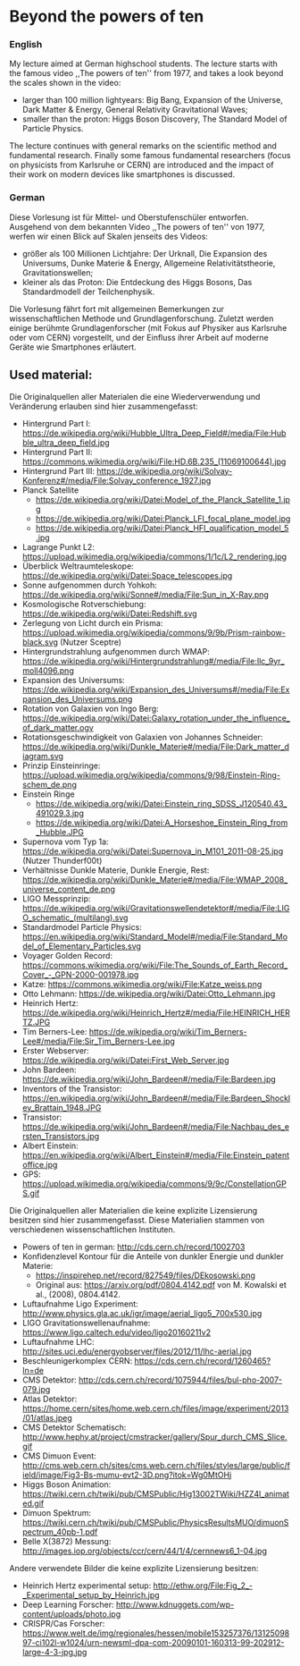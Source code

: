 # Beyond the powers of ten

### English

My lecture aimed at German highschool students.
The lecture starts with the famous video ,,The powers of ten'' from 1977,
and takes a look beyond the scales shown in the video:

  * larger than 100 million lightyears: Big Bang, Expansion of the Universe, Dark Matter & Energy, General Relativity Gravitational Waves;
  * smaller than the proton: Higgs Boson Discovery, The Standard Model of Particle Physics.

The lecture continues with general remarks on the scientific method and fundamental research.
Finally some famous fundamental researchers (focus on physicists from Karlsruhe or CERN) are introduced and the impact of their work on modern devices like smartphones is discussed.


### German 

Diese Vorlesung ist für Mittel- und Oberstufenschüler entworfen.
Ausgehend von dem bekannten Video ,,The powers of ten'' von 1977,
werfen wir einen Blick auf Skalen jenseits des Videos:

  * größer als 100 Millionen Lichtjahre: Der Urknall, Die Expansion des Universums, Dunke Materie & Energy, Allgemeine Relativitätstheorie, Gravitationswellen;
  * kleiner als das Proton: Die Entdeckung des Higgs Bosons, Das Standardmodell der Teilchenphysik.

Die Vorlesung fährt fort mit allgemeinen Bemerkungen zur wissenschaftlichen Methode und Grundlagenforschung.
Zuletzt werden einige berühmte Grundlagenforscher (mit Fokus auf Physiker aus Karlsruhe oder vom CERN) vorgestellt, und der Einfluss ihrer Arbeit auf moderne Geräte wie Smartphones erläutert.


## Used material:

Die Originalquellen aller Materialen die eine Wiederverwendung und Veränderung erlauben sind hier zusammengefasst:

  * Hintergrund Part I: https://de.wikipedia.org/wiki/Hubble_Ultra_Deep_Field#/media/File:Hubble_ultra_deep_field.jpg
  * Hintergrund Part II: https://commons.wikimedia.org/wiki/File:HD.6B.235_(11069100644).jpg
  * Hintergrund Part III: https://de.wikipedia.org/wiki/Solvay-Konferenz#/media/File:Solvay_conference_1927.jpg
  * Planck Satellite 
    * https://de.wikipedia.org/wiki/Datei:Model_of_the_Planck_Satellite_1.jpg
    * https://de.wikipedia.org/wiki/Datei:Planck_LFI_focal_plane_model.jpg
    * https://de.wikipedia.org/wiki/Datei:Planck_HFI_qualification_model_5.jpg
  * Lagrange Punkt L2: https://upload.wikimedia.org/wikipedia/commons/1/1c/L2_rendering.jpg
  * Überblick Weltraumteleskope: https://de.wikipedia.org/wiki/Datei:Space_telescopes.jpg
  * Sonne aufgenommen durch Yohkoh: https://de.wikipedia.org/wiki/Sonne#/media/File:Sun_in_X-Ray.png
  * Kosmologische Rotverschiebung: https://de.wikipedia.org/wiki/Datei:Redshift.svg
  * Zerlegung von Licht durch ein Prisma: https://upload.wikimedia.org/wikipedia/commons/9/9b/Prism-rainbow-black.svg (Nutzer Sceptre)
  * Hintergrundstrahlung aufgenommen durch WMAP: https://de.wikipedia.org/wiki/Hintergrundstrahlung#/media/File:Ilc_9yr_moll4096.png
  * Expansion des Universums: https://de.wikipedia.org/wiki/Expansion_des_Universums#/media/File:Expansion_des_Universums.png
  * Rotation von Galaxien von Ingo Berg: https://de.wikipedia.org/wiki/Datei:Galaxy_rotation_under_the_influence_of_dark_matter.ogv
  * Rotationsgeschwindigkeit von Galaxien von Johannes Schneider: https://de.wikipedia.org/wiki/Dunkle_Materie#/media/File:Dark_matter_diagram.svg
  * Prinzip Einsteinringe: https://upload.wikimedia.org/wikipedia/commons/9/98/Einstein-Ring-schem_de.png
  * Einstein Ringe
    * https://de.wikipedia.org/wiki/Datei:Einstein_ring_SDSS_J120540.43_491029.3.jpg
    * https://de.wikipedia.org/wiki/Datei:A_Horseshoe_Einstein_Ring_from_Hubble.JPG
  * Supernova vom Typ 1a: https://de.wikipedia.org/wiki/Datei:Supernova_in_M101_2011-08-25.jpg (Nutzer Thunderf00t)
  * Verhältnisse Dunkle Materie, Dunkle Energie, Rest: https://de.wikipedia.org/wiki/Dunkle_Materie#/media/File:WMAP_2008_universe_content_de.png
  * LIGO Messprinzip: https://de.wikipedia.org/wiki/Gravitationswellendetektor#/media/File:LIGO_schematic_(multilang).svg
  * Standardmodel Particle Physics: https://en.wikipedia.org/wiki/Standard_Model#/media/File:Standard_Model_of_Elementary_Particles.svg
  * Voyager Golden Record: https://commons.wikimedia.org/wiki/File:The_Sounds_of_Earth_Record_Cover_-_GPN-2000-001978.jpg
  * Katze: https://commons.wikimedia.org/wiki/File:Katze_weiss.png
  * Otto Lehmann: https://de.wikipedia.org/wiki/Datei:Otto_Lehmann.jpg
  * Heinrich Hertz: https://de.wikipedia.org/wiki/Heinrich_Hertz#/media/File:HEINRICH_HERTZ.JPG
  * Tim Berners-Lee: https://de.wikipedia.org/wiki/Tim_Berners-Lee#/media/File:Sir_Tim_Berners-Lee.jpg
  * Erster Webserver: https://de.wikipedia.org/wiki/Datei:First_Web_Server.jpg
  * John Bardeen: https://de.wikipedia.org/wiki/John_Bardeen#/media/File:Bardeen.jpg
  * Inventors of the Transistor: https://en.wikipedia.org/wiki/John_Bardeen#/media/File:Bardeen_Shockley_Brattain_1948.JPG
  * Transistor: https://de.wikipedia.org/wiki/John_Bardeen#/media/File:Nachbau_des_ersten_Transistors.jpg
  * Albert Einstein: https://en.wikipedia.org/wiki/Albert_Einstein#/media/File:Einstein_patentoffice.jpg
  * GPS: https://upload.wikimedia.org/wikipedia/commons/9/9c/ConstellationGPS.gif
 

Die Originalquellen aller Materialien die keine explizite Lizensierung besitzen sind hier zusammengefasst.
Diese Materialien stammen von verschiedenen wissenschaftlichen Instituten.  
  
  * Powers of ten in german: http://cds.cern.ch/record/1002703
  * Konfidenzlevel Kontour für die Anteile von dunkler Energie und dunkler Materie:
    * https://inspirehep.net/record/827549/files/DEkosowski.png
    * Original aus: https://arxiv.org/pdf/0804.4142.pdf von M. Kowalski et al., (2008), 0804.4142.
  * Luftaufnahme Ligo Experiment: http://www.physics.gla.ac.uk/igr/image/aerial_ligo5_700x530.jpg
  * LIGO Gravitationswellenaufnahme: https://www.ligo.caltech.edu/video/ligo20160211v2
  * Luftaufnahme LHC: http://sites.uci.edu/energyobserver/files/2012/11/lhc-aerial.jpg
  * Beschleunigerkomplex CERN: https://cds.cern.ch/record/1260465?ln=de 
  * CMS Detektor: http://cds.cern.ch/record/1075944/files/bul-pho-2007-079.jpg
  * Atlas Detektor: https://home.cern/sites/home.web.cern.ch/files/image/experiment/2013/01/atlas.jpeg
  * CMS Detektor Schematisch: http://www.hephy.at/project/cmstracker/gallery/Spur_durch_CMS_Slice.gif
  * CMS Dimuon Event: http://cms.web.cern.ch/sites/cms.web.cern.ch/files/styles/large/public/field/image/Fig3-Bs-mumu-evt2-3D.png?itok=Wg0MtOHj
  * Higgs Boson Animation: https://twiki.cern.ch/twiki/pub/CMSPublic/Hig13002TWiki/HZZ4l_animated.gif
  * Dimuon Spektrum: https://twiki.cern.ch/twiki/pub/CMSPublic/PhysicsResultsMUO/dimuonSpectrum_40pb-1.pdf
  * Belle X(3872) Messung: http://images.iop.org/objects/ccr/cern/44/1/4/cernnews6_1-04.jpg

Andere verwendete Bilder die keine explizite Lizensierung besitzen:
  * Heinrich Hertz experimental setup: http://ethw.org/File:Fig_2_-_Experimental_setup_by_Heinrich.jpg
  * Deep Learning Forscher: http://www.kdnuggets.com/wp-content/uploads/photo.jpg 
  * CRISPR/Cas Forscher: https://www.welt.de/img/regionales/hessen/mobile153257376/1312509897-ci102l-w1024/urn-newsml-dpa-com-20090101-160313-99-202912-large-4-3-jpg.jpg


